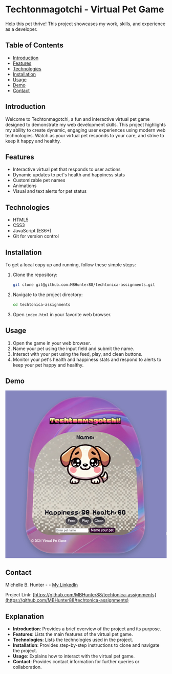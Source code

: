 # Techtonmagotchi - Virtual Pet Game

Help this pet thrive! This project showcases my work, skills, and experience as a developer.

## Table of Contents
- [Introduction](#introduction)
- [Features](#features)
- [Technologies](#technologies)
- [Installation](#installation)
- [Usage](#usage)
- [Demo](#demo)
- [Contact](#contact)

## Introduction
Welcome to Techtonmagotchi, a fun and interactive virtual pet game designed to demonstrate my web development skills. This project highlights my ability to create dynamic, engaging user experiences using modern web technologies. Watch as your virtual pet responds to your care, and strive to keep it happy and healthy.

## Features
- Interactive virtual pet that responds to user actions
- Dynamic updates to pet's health and happiness stats
- Customizable pet names
- Animations
- Visual and text alerts for pet status

## Technologies
- HTML5
- CSS3
- JavaScript (ES6+)
- Git for version control

## Installation
To get a local copy up and running, follow these simple steps:

1. Clone the repository:
    ```sh
    git clone git@github.com:MBHunter88/techtonica-assignments.git
    ```
2. Navigate to the project directory:
    ```sh
    cd techtonica-assignments
    ```
3. Open `index.html` in your favorite web browser.

## Usage
1. Open the game in your web browser.
2. Name your pet using the input field and submit the name.
3. Interact with your pet using the feed, play, and clean buttons.
4. Monitor your pet's health and happiness stats and respond to alerts to keep your pet happy and healthy.


## Demo
![Techtonmagotchi Screenshot](images/Screenshot.png)

## Contact
Michelle B. Hunter - - [My LinkedIn](www.linkedin.com/in/michelle-bedfordhunter)

Project Link: [https://github.com/MBHunter88/techtonica-assignments](https://github.com/MBHunter88/techtonica-assignments)

## Explanation
- **Introduction**: Provides a brief overview of the project and its purpose.
- **Features**: Lists the main features of the virtual pet game.
- **Technologies**: Lists the technologies used in the project.
- **Installation**: Provides step-by-step instructions to clone and navigate the project.
- **Usage**: Explains how to interact with the virtual pet game.
- **Contact**: Provides contact information for further queries or collaboration.
